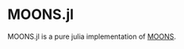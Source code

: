 # MOONS.jl

MOONS.jl is a pure julia implementation of [MOONS](https://github.com/charleskawczynski/MOONS).

